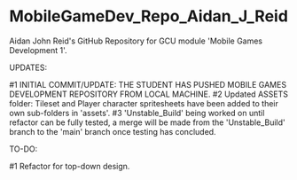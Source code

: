 # MobileGameDev_Repo_Aidan_J_Reid
 Aidan John Reid's GitHub Repository for GCU module 'Mobile Games Development 1'.

UPDATES:

 #1 INITIAL COMMIT/UPDATE: THE STUDENT HAS PUSHED MOBILE GAMES DEVELOPMENT REPOSITORY FROM LOCAL MACHINE.
 #2 Updated ASSETS folder: Tileset and Player character spritesheets have been added to their own sub-folders in 'assets'.
 #3 'Unstable_Build' being worked on until refactor can be fully tested, a merge will be made from the 'Unstable_Build' branch to the 'main' branch once testing has concluded.

TO-DO:

 #1 Refactor for top-down design.

